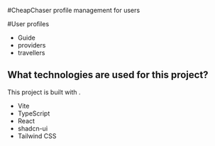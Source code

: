 #CheapChaser profile management for users

#User profiles
 - Guide
 - providers
 - travellers

## What technologies are used for this project?

This project is built with .

- Vite
- TypeScript
- React
- shadcn-ui
- Tailwind CSS
